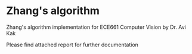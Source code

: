 # Zhang's algorithm
Zhang's algorithm implementation for ECE661 Computer Vision by Dr. Avi Kak

Please find attached report for further documentation

